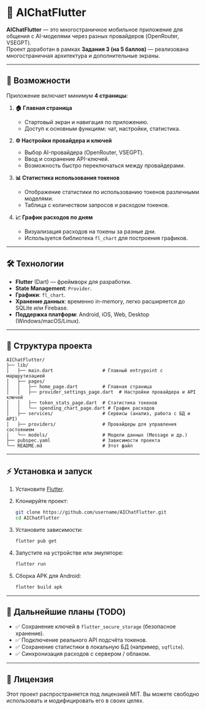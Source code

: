 # 📱 AIChatFlutter

**AIChatFlutter** — это многостраничное мобильное приложение для общения с AI-моделями через разных провайдеров (OpenRouter, VSEGPT).  
Проект доработан в рамках **Задания 3 (на 5 баллов)** — реализована многостраничная архитектура и дополнительные экраны.

---

## 🚀 Возможности

Приложение включает минимум **4 страницы**:

1. **🏠 Главная страница**
   - Стартовый экран и навигация по приложению.
   - Доступ к основным функциям: чат, настройки, статистика.

2. **⚙️ Настройки провайдера и ключей**
   - Выбор AI-провайдера (OpenRouter, VSEGPT).
   - Ввод и сохранение API-ключей.
   - Возможность быстро переключаться между провайдерами.

3. **📊 Статистика использования токенов**
   - Отображение статистики по использованию токенов различными моделями.
   - Таблица с количеством запросов и расходом токенов.

4. **📈 График расходов по дням**
   - Визуализация расходов на токены за разные дни.
   - Используется библиотека `fl_chart` для построения графиков.

---

## 🛠️ Технологии

- **Flutter** (Dart) — фреймворк для разработки.
- **State Management**: `Provider`.
- **Графики**: `fl_chart`.
- **Хранение данных**: временно in-memory, легко расширяется до SQLite или Firebase.
- **Поддержка платформ**: Android, iOS, Web, Desktop (Windows/macOS/Linux).

---

## 📂 Структура проекта

```
AIChatFlutter/
├── lib/
│   ├── main.dart                  # Главный entrypoint с маршрутизацией
│   ├── pages/
│   │   ├── home_page.dart         # Главная страница
│   │   ├── provider_settings_page.dart  # Настройки провайдера и API ключей
│   │   ├── token_stats_page.dart  # Статистика токенов
│   │   └── spending_chart_page.dart # График расходов
│   ├── services/                  # Сервисы (анализ, работа с БД и API)
│   ├── providers/                 # Провайдеры для управления состоянием
│   └── models/                    # Модели данных (Message и др.)
├── pubspec.yaml                   # Зависимости проекта
└── README.md                      # Этот файл
```

---

## ⚡ Установка и запуск

1. Установите [Flutter](https://docs.flutter.dev/get-started/install).
2. Клонируйте проект:

   ```bash
   git clone https://github.com/username/AIChatFlutter.git
   cd AIChatFlutter
   ```

3. Установите зависимости:

   ```bash
   flutter pub get
   ```

4. Запустите на устройстве или эмуляторе:

   ```bash
   flutter run
   ```

5. Сборка APK для Android:

   ```bash
   flutter build apk
   ```

---

## 🔮 Дальнейшие планы (TODO)

- ✅ Сохранение ключей в `flutter_secure_storage` (безопасное хранение).
- ✅ Подключение реального API подсчёта токенов.
- ✅ Сохранение статистики в локальную БД (например, `sqflite`).
- ✅ Синхронизация расходов с сервером / облаком.

---

## 📜 Лицензия

Этот проект распространяется под лицензией MIT.
Вы можете свободно использовать и модифицировать его в своих целях.
